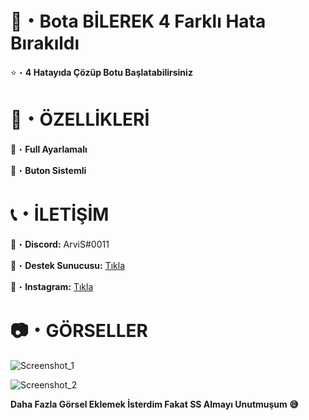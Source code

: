 # 🤖・Bota BİLEREK 4 Farklı Hata Bırakıldı
⭐・**4 Hatayıda Çözüp Botu Başlatabilirsiniz**
# 

# 📝・ÖZELLİKLERİ
🎄・**Full Ayarlamalı**

🎄・**Buton Sistemli**

#

# 📞・İLETİŞİM
💙・**Discord:** ArviS#0011

🔗・**Destek Sunucusu:** [Tıkla](https://discord.gg/3AfAFE5qYg)

💜・**Instagram:** [Tıkla](https://www.instagram.com/arvis_here/)
#

# 📷・GÖRSELLER
![Screenshot_1](https://user-images.githubusercontent.com/69751083/210550540-8ee0f49b-c6a0-4d3e-8bd2-6ca44003879c.png)

![Screenshot_2](https://user-images.githubusercontent.com/69751083/210550547-c12b35e3-5ada-4486-9e24-e758b2801351.png)

**Daha Fazla Görsel Eklemek İsterdim Fakat SS Almayı Unutmuşum 😅**
